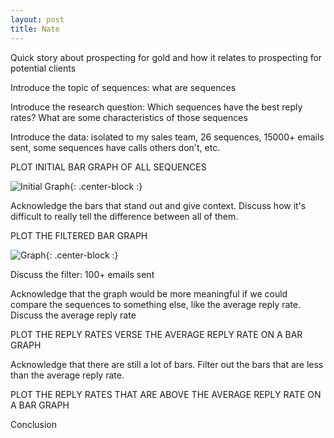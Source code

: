 ```yaml
---
layout: post
title: Nate
---
```


Quick story about prospecting for gold and how it relates to prospecting for potential clients

Introduce the topic of sequences: what are sequences

Introduce the research question: Which sequences have the best reply rates? What are some characteristics of those sequences

Introduce the data: isolated to my sales team, 26 sequences, 15000+ emails sent, some sequences have calls others don't, etc.

PLOT INITIAL BAR GRAPH OF ALL SEQUENCES

![Initial Graph](https://raw.githubusercontent.com/ndow33/ndow33.github.io/master/lambda_unit1_build/unfiltered%20reply%20rates.PNG){: .center-block :}

Acknowledge the bars that stand out and give context. Discuss how it's difficult to really tell the difference between all of them.

PLOT THE FILTERED BAR GRAPH

![Graph](https://raw.githubusercontent.com/ndow33/ndow33.github.io/master/lambda_unit1_build/Reply%20Rates%20by%20Sequence.PNG){: .center-block :}

Discuss the filter: 100+ emails sent

Acknowledge that the graph would be more meaningful if we could compare the sequences to something else, like the average reply rate.
Discuss the average reply rate

PLOT THE REPLY RATES VERSE THE AVERAGE REPLY RATE ON A BAR GRAPH

Acknowledge that there are still a lot of bars. Filter out the bars that are less than the average reply rate.

PLOT THE REPLY RATES THAT ARE ABOVE THE AVERAGE REPLY RATE ON A BAR GRAPH


Conclusion
